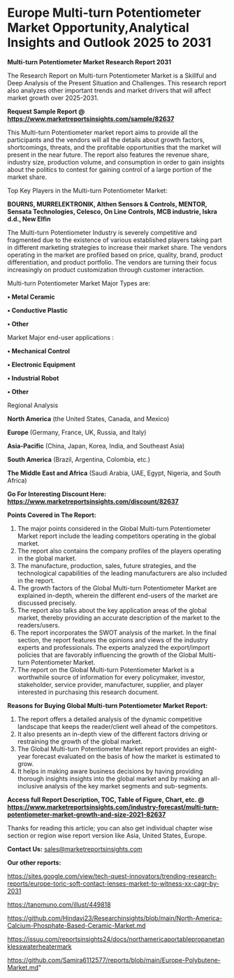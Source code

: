 # Europe Multi-turn Potentiometer Market Opportunity,Analytical Insights and Outlook 2025 to 2031

<strong>Multi-turn Potentiometer Market Research Report 2031</strong>

The Research Report on Multi-turn Potentiometer Market is a Skillful and Deep Analysis of the Present Situation and Challenges. This research report also analyzes other important trends and market drivers that will affect market growth over 2025-2031.

<strong>Request Sample Report @ <a href=https://www.marketreportsinsights.com/sample/82637>https://www.marketreportsinsights.com/sample/82637</a></strong>

This Multi-turn Potentiometer market report aims to provide all the participants and the vendors will all the details about growth factors, shortcomings, threats, and the profitable opportunities that the market will present in the near future. The report also features the revenue share, industry size, production volume, and consumption in order to gain insights about the politics to contest for gaining control of a large portion of the market share.

Top Key Players in the Multi-turn Potentiometer Market:

<strong>BOURNS, MURRELEKTRONIK, Althen Sensors & Controls, MENTOR, Sensata Technologies, Celesco, On Line Controls, MCB industrie, Iskra d.d., New Elfin</strong>

The Multi-turn Potentiometer Industry is severely competitive and fragmented due to the existence of various established players taking part in different marketing strategies to increase their market share. The vendors operating in the market are profiled based on price, quality, brand, product differentiation, and product portfolio. The vendors are turning their focus increasingly on product customization through customer interaction.

Multi-turn Potentiometer Market Major Types are:

<strong>• Metal Ceramic

• Conductive Plastic

• Other</strong>

Market Major end-user applications :

<strong>• Mechanical Control

• Electronic Equipment

• Industrial Robot

• Other</strong>

Regional Analysis

</u><strong><b>North America</b></strong> (the United States, Canada, and Mexico)

<strong><b>Europe </b></strong>(Germany, France, UK, Russia, and Italy)

<strong><b>Asia-Pacific</b></strong> (China, Japan, Korea, India, and Southeast Asia)

<strong><b>South America</b></strong> (Brazil, Argentina, Colombia, etc.)

<strong><b>The Middle East and Africa</b></strong> (Saudi Arabia, UAE, Egypt, Nigeria, and South Africa)

<strong>Go For Interesting Discount Here: <a href=https://www.marketreportsinsights.com/discount/82637>https://www.marketreportsinsights.com/discount/82637</a></strong>

<strong>Points Covered in The Report:</strong>
<ol>
  <li>The major points considered in the Global Multi-turn Potentiometer Market report include the leading competitors operating in the global market.</li>
  <li>The report also contains the company profiles of the players operating in the global market.</li>
  <li>The manufacture, production, sales, future strategies, and the technological capabilities of the leading manufacturers are also included in the report.</li>
  <li>The growth factors of the Global Multi-turn Potentiometer Market are explained in-depth, wherein the different end-users of the market are discussed precisely.</li>
  <li>The report also talks about the key application areas of the global market, thereby providing an accurate description of the market to the readers/users.</li>
  <li>The report incorporates the SWOT analysis of the market. In the final section, the report features the opinions and views of the industry experts and professionals. The experts analyzed the export/import policies that are favorably influencing the growth of the Global Multi-turn Potentiometer Market.</li>
  <li>The report on the Global Multi-turn Potentiometer Market is a worthwhile source of information for every policymaker, investor, stakeholder, service provider, manufacturer, supplier, and player interested in purchasing this research document.</li>
</ol>
<strong>Reasons for Buying Global Multi-turn Potentiometer Market Report:</strong>

<ol>
  <li>The report offers a detailed analysis of the dynamic competitive landscape that keeps the reader/client well ahead of the competitors.</li>
  <li>It also presents an in-depth view of the different factors driving or restraining the growth of the global market.</li>
  <li>The Global Multi-turn Potentiometer Market report provides an eight-year forecast evaluated on the basis of how the market is estimated to grow.</li>
  <li>It helps in making aware business decisions by having providing thorough insights insights into the global market and by making an all-inclusive analysis of the key market segments and sub-segments.</li>
</ol>
<strong>Access full Report Description, TOC, Table of Figure, Chart, etc. @ <a href=https://www.marketreportsinsights.com/industry-forecast/multi-turn-potentiometer-market-growth-and-size-2021-82637>https://www.marketreportsinsights.com/industry-forecast/multi-turn-potentiometer-market-growth-and-size-2021-82637</a></strong>


Thanks for reading this article; you can also get individual chapter wise section or region wise report version like Asia, United States, Europe.

<strong>Contact Us:</strong>
sales@marketreportsinsights.com

<strong>Our other reports:</strong>

<a href=https://sites.google.com/view/tech-quest-innovators/trending-research-reports/europe-toric-soft-contact-lenses-market-to-witness-xx-cagr-by-2031>https://sites.google.com/view/tech-quest-innovators/trending-research-reports/europe-toric-soft-contact-lenses-market-to-witness-xx-cagr-by-2031</a>

<a href=https://tanomuno.com/illust/449818>https://tanomuno.com/illust/449818</a>

<a href=https://github.com/Hindavi23/Researchinsights/blob/main/North-America-Calcium-Phosphate-Based-Ceramic-Market.md>https://github.com/Hindavi23/Researchinsights/blob/main/North-America-Calcium-Phosphate-Based-Ceramic-Market.md</a>

<a href=https://issuu.com/reportsinsights24/docs/northamericaportablepropanetanklesswaterheatermark>https://issuu.com/reportsinsights24/docs/northamericaportablepropanetanklesswaterheatermark</a>

<a href=https://github.com/Samira6112577/reports/blob/main/Europe-Polybutene-Market.md>https://github.com/Samira6112577/reports/blob/main/Europe-Polybutene-Market.md</a>"
